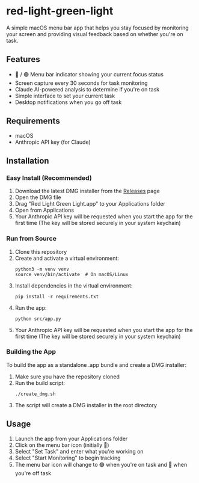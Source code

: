 # red-light-green-light

A simple macOS menu bar app that helps you stay focused by monitoring your screen and providing visual feedback based on whether you're on task.

## Features

- 🔴 / 🟢 Menu bar indicator showing your current focus status
- Screen capture every 30 seconds for task monitoring
- Claude AI-powered analysis to determine if you're on task
- Simple interface to set your current task
- Desktop notifications when you go off task

## Requirements

- macOS
- Anthropic API key (for Claude)

## Installation

### Easy Install (Recommended)

1. Download the latest DMG installer from the [Releases](https://github.com/dannytayara/red-light-green-light/releases) page
2. Open the DMG file
3. Drag "Red Light Green Light.app" to your Applications folder
4. Open from Applications
5. Your Anthropic API key will be requested when you start the app for the first time
   (The key will be stored securely in your system keychain)

### Run from Source

1. Clone this repository
2. Create and activate a virtual environment:
   ```
   python3 -m venv venv
   source venv/bin/activate  # On macOS/Linux
   ```
3. Install dependencies in the virtual environment:
   ```
   pip install -r requirements.txt
   ```
4. Run the app:
   ```
   python src/app.py
   ```
5. Your Anthropic API key will be requested when you start the app for the first time
   (The key will be stored securely in your system keychain)

### Building the App

To build the app as a standalone .app bundle and create a DMG installer:

1. Make sure you have the repository cloned
2. Run the build script:
   ```
   ./create_dmg.sh
   ```
3. The script will create a DMG installer in the root directory

## Usage

1. Launch the app from your Applications folder
2. Click on the menu bar icon (initially 🔴)
3. Select "Set Task" and enter what you're working on
4. Select "Start Monitoring" to begin tracking
5. The menu bar icon will change to 🟢 when you're on task and 🔴 when you're off task